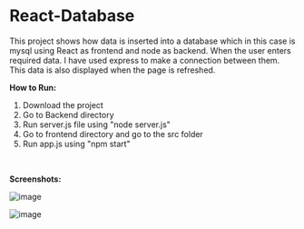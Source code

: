 # React-Database
This project shows how data is inserted into a database which in this case is mysql using React as frontend and node as backend. When the user enters required data. I have used express to make a connection between them. This data is also displayed when the page is refreshed. <br>

**How to Run:**

1. Download the project
2. Go to Backend directory
3. Run server.js file using "node server.js"
4. Go to frontend directory and go to the src folder
5. Run app.js using "npm start"

<br>

**Screenshots:**

![image](https://github.com/jeetchoudhari/Expense-Tracker-React/assets/41011755/2f9f800e-c16d-4cfa-a640-783a86812425)

![image](https://github.com/jeetchoudhari/Expense-Tracker-React/assets/41011755/7c4884ab-00a2-4c27-a7df-87a2bb27945f)
